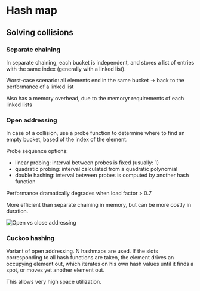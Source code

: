 # Hash map

## Solving collisions

### Separate chaining

In separate chaining, each bucket is independent, and stores a list of entries with the same index (generally with a linked list).

Worst-case scenario: all elements end in the same bucket -> back to the performance of a linked list

Also has a memory overhead, due to the memoryr requirements of each linked lists

### Open addressing

In case of a collision, use a probe function to determine where to find an empty bucket, based of the index of the element.

Probe sequence options:
- linear probing: interval between probes is fixed (usually: 1)
- quadratic probing: interval calculated from a quadratic polynomial
- double hashing: interval between probes is computed by another hash function

Performance dramatically degrades when load factor > 0.7

More efficient than separate chaining in memory, but can be more costly in duration.

![Open vs close addressing](https://upload.wikimedia.org/wikipedia/commons/thumb/1/1c/Hash_table_average_insertion_time.png/800px-Hash_table_average_insertion_time.png)

### Cuckoo hashing

Variant of open addressing. N hashmaps are used. If the slots corresponding to all hash functions are taken, the element drives an occupying element out, which iterates on his own hash values until it finds a spot, or moves yet another element out.

This allows very high space utilization.
